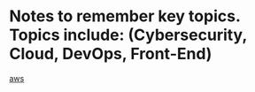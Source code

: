 # Notes to remember key topics. Topics include: (Cybersecurity, Cloud, DevOps, Front-End)

[aws](https://github.com/cyberjalen/my-notes/blob/main/aws%20cloud%20computing%20notes)